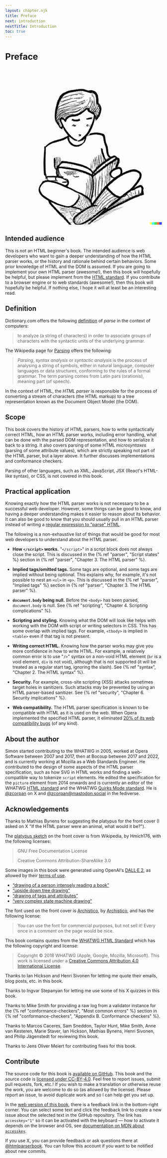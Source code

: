 ```yaml
---
layout: chapter.njk
title: Preface
next: introduction
nextTitle: Introduction
toc: true
---
```

# Preface

![A drawing of a person sitting on the floor reading a book.](/_assets/img/dall-e-drawing-of-a-person-intensely-reading-a-book.jpg)

## Intended audience

This is not an HTML beginner's book. The intended audience is web developers who want to gain a deeper understanding of how the HTML parser works, or the history and rationale behind certain behaviors. Some prior knowledge of HTML and the DOM is assumed. If you are going to implement your own HTML parser (awesome!), then this book will hopefully be helpful, but please implement from the [HTML standard](https://html.spec.whatwg.org/multipage/). If you contribute to a browser engine or to web standards (awesome!), then this book will hopefully be helpful. If nothing else, I hope it will at least be an interesting read.

## Definition

Dictionary.com offers the following [definition](https://www.dictionary.com/browse/parse) of *parse* in the context of computers:

> to analyze (a string of characters) in order to associate groups of characters with the syntactic units of the underlying grammar.

The Wikipedia page for [Parsing](https://en.wikipedia.org/wiki/Parsing) offers the following:

> *Parsing*, *syntax analysis* or *syntactic analysis* is the process of analysing a string of symbols, either in natural language, computer languages or data structures, conforming to the rules of a formal grammar. The term parsing comes from Latin pars (orationis), meaning part (of speech).

In the context of HTML, the *HTML parser* is responsible for the process of converting a stream of characters (the HTML markup) to a tree representation known as the Document Object Model (the DOM).

## Scope

This book covers the history of HTML parsers, how to write syntactically correct HTML, how an HTML parser works, including error handling, what can be done with the parsed DOM representation, and how to serialize it back to a string. It also covers parsing of some HTML *microsyntaxes* (parsing of some attribute values), which are strictly speaking not part of the HTML parser, but a layer above. It further discusses implementations and conformance checkers.

Parsing of other languages, such as XML, JavaScript, JSX (React's HTML-like syntax), or CSS, is not covered in this book.

## Practical application

Knowing exactly how the HTML parser works is not necessary to be a successful web developer. However, some things can be good to know, and having a deeper understanding makes it easier to reason about its behavior. It can also be good to know that you should usually pull in an HTML parser instead of writing a [regular expression to "parse" HTML](https://stackoverflow.com/a/1732454).

The following is a non-exhaustive list of things that would be good for most web developers to understand about the HTML parser.

* **How `</script>` works.** "`</script>`" in a script block does not always close the script. This is discussed in the {% ref "parser", "Script states" %} section in {% ref "parser", "Chapter 3. The HTML parser" %}.

* **Implied tags/omitted tags.** Some tags are optional, and some tags are implied without being optional. This explains why, for example, it's not possible to nest an `<ul>` in `<p>`. This is discussed in the {% ref "parser", "Implied tags" %} section in {% ref "parser", "Chapter 3. The HTML parser" %}.

* **`document.body` being null.** Before the `<body>` has been parsed, `document.body` is null. See {% ref "scripting", "Chapter 4. Scripting complications" %}.

* **Scripting and styling.** Knowing what the DOM will look like helps with working with the DOM with script or writing selectors in CSS. This has some overlap with implied tags. For example, `<tbody>` is implied in `<table>` even if that tag is not present.

* **Writing correct HTML.** Knowing how the parser works may give you more confidence in how to write HTML. For example, a relatively common error is to use "`/>`" syntax on a non-void HTML element (`br` is a void element, `div` is not void), although that is not supported (it will be treated as a regular start tag, ignoring the slash). See {% ref "syntax", "Chapter 2. The HTML syntax" %}.

* **Security.** For example, cross-site scripting (XSS) attacks sometimes target holes in sanitizers. Such attacks may be prevented by using an HTML parser-based sanitizer. See {% ref "security", "Chapter 6. Security implications" %}.

* **Web compatibility.** The HTML parser specification is known to be compatible with HTML as it is used on the web. When Opera implemented the specified HTML parser, it eliminated [20% of its web compatibility bugs](https://dev.opera.com/blog/opera-mini-server-upgrade/) (of any kind).

## About the author

Simon started contributing to the WHATWG in 2005, worked at Opera Software between 2007 and 2017, then at Bocoup between 2017 and 2022, and is currently working at Mozilla as a Web Standards Engineer. He contributed to the design of some aspects of the HTML parser specification, such as how SVG in HTML works and finding a web-compatible way to tokenize `script` elements. He edited the specification for the `picture` element from 2014 onwards and is currently an editor of the WHATWG [HTML standard](https://html.spec.whatwg.org/) and the WHATWG [Quirks Mode standard](https://quirks.spec.whatwg.org/). He is [@zcorpan](https://x.com/zcorpan) on X and [@zcorpan@mastodon.social](https://mastodon.social/@zcorpan) in the fediverse.

## Acknowledgements

Thanks to Mathias Bynens for suggesting the platypus for the front cover (I asked on X "If the HTML parser were an animal, what would it be?").

The [platypus sketch](https://en.wikipedia.org/wiki/File:Platypus_sketch_by_Hmich176.gif) on the front cover is from Wikipedia, by Hmich176, with the following licenses:

> GNU Free Documentation License
>
> Creative Commons Attribution-ShareAlike 3.0

Some images in this book were generated using OpenAI's [DALL·E 2](https://openai.com/dall-e-2/), as allowed by their [terms of use](https://labs.openai.com/policies/terms).

* [“drawing of a person intensely reading a book”](https://labs.openai.com/s/rEpQ8qYHWJa9g6QwgKXOXfub)
* [“upside down tree drawing”](https://labs.openai.com/s/6bDmR9YDNkmM3FJ2kbTOIXcn)
* [“drawing of tags and attributes”](https://labs.openai.com/s/s11mnHudAtQ3BDIpzHUwxcoY)
* [“very complex state machine drawing”](https://labs.openai.com/s/rkjUZ0vZ6Asi8ycg7ybQ7wKE)

The font used on the front cover is [Archistico](https://www.fontsquirrel.com/fonts/archistico), by [Archistico](https://www.archistico.com/), and has the following license:

> You can use the font for commercial purposes, but not sell it! Every once in a comment on the page would be nice.

This book contains quotes from the [WHATWG HTML Standard](https://html.spec.whatwg.org/multipage/) which has the following copyright and license:

> Copyright © 2018 WHATWG (Apple, Google, Mozilla, Microsoft). This work is licensed under a [Creative Commons Attribution 4.0 International License](https://creativecommons.org/licenses/by/4.0/).

Thanks to Ian Hickson and Henri Sivonen for letting me quote their emails, blog posts, etc. in this book.

Thanks to Ingvar Stepanyan for letting me use some of his X quizzes in this book.

Thanks to Mike Smith for providing a raw log from a validator instance for the {% ref "conformance-checkers", "Most common errors" %} section in {% ref "conformance-checkers", "Appendix B. Conformance checkers" %}.

Thanks to Marcos Caceres, Sam Sneddon, Taylor Hunt, Mike Smith, Anne van Kesteren, Marie Staver, Ian Hickson, Mathias Bynens, Henri Sivonen, and Philip Jägenstedt for reviewing this book.

Thanks to Jens Oliver Meiert for contributing fixes for this book.

## Contribute

The source code for this book is [available on GitHub](https://github.com/zcorpan/html-parser-book/). This book and the source code is [licensed under CC-BY-4.0](https://github.com/zcorpan/html-parser-book/blob/main/LICENSE). Feel free to report issues, submit pull requests, fork, etc.! If you wish to make a translation or otherwise reuse the work, you are welcome to do so (as allowed by the license). Please report an issue, to avoid duplicate work and so I can help get you set up.

In the [web version of this book](https://htmlparser.info/), there is a feedback link in the bottom-right corner. You can select some text and click the feedback link to create a new issue about the selected text in the GitHub repository. The link has `accesskey="1"` so it can be activated with the keyboard — how to activate it depends on the browser and OS, see [documentation on MDN about `accesskey`](https://developer.mozilla.org/en-US/docs/Web/HTML/Global_attributes/accesskey).

If you use X, you can provide feedback or ask questions there at [@htmlparserbook](https://x.com/htmlparserbook). You can follow this account if you want to be notified about new commits.
